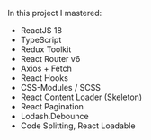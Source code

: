 In this project I mastered:
- ReactJS 18
- TypeScript
- Redux Toolkit
- React Router v6
- Axios + Fetch
- React Hooks
- CSS-Modules / SCSS
- React Content Loader (Skeleton)
- React Pagination
- Lodash.Debounce
- Code Splitting, React Loadable
